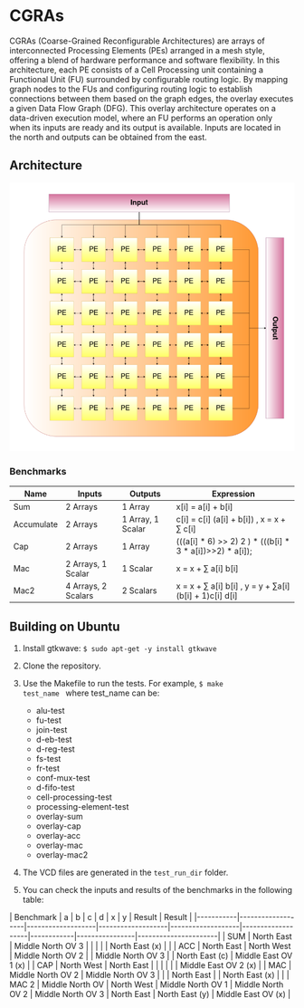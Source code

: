 # CGRAs
CGRAs (Coarse-Grained Reconfigurable Architectures) are arrays of interconnected Processing Elements (PEs) arranged in a mesh style, offering a blend of hardware performance and software flexibility. In this architecture, each PE consists of a Cell Processing unit containing a Functional Unit (FU) surrounded by configurable routing logic. By mapping graph nodes to the FUs and configuring routing logic to establish connections between them based on the graph edges, the overlay executes a given Data Flow Graph (DFG). This overlay architecture operates on a data-driven execution model, where an FU performs an operation only when its inputs are ready and its output is available. Inputs are located in the north and outputs can be obtained from the east.
## Architecture
![](assets/arch.png)


### Benchmarks

| Name                    | Inputs                  | Outputs               | Expression                                   |
|-------------------------|-------------------------|-----------------------|----------------------------------------------|
|           Sum           | 2 Arrays                | 1 Array               | x[i] = a[i] + b[i]                            |
|        Accumulate       | 2 Arrays                | 1 Array, 1 Scalar     | c[i] = c[i] (a[i] + b[i]) , x = x + ∑ c[i]
|           Cap           | 2 Arrays                | 1 Array               | (((a[i] * 6) >> 2) 2 ) * (((b[i] * 3 * a[i])>>2) * a[i]);
|          Mac            | 2 Arrays, 1 Scalar      | 1 Scalar              | x = x + ∑ a[i] b[i]
|           Mac2          | 4 Arrays, 2 Scalars     | 2 Scalars             |                 x = x + ∑ a[i] b[i]           , y = y + ∑a[i] (b[i] + 1)c[i] d[i] 


## Building on Ubuntu

1. Install gtkwave: `$ sudo apt-get -y install gtkwave`

2. Clone the repository.

3. Use the Makefile to run the tests. For example, <code>$ make test_name </code> where test_name can be:
    * alu-test
    * fu-test
    * join-test
    * d-eb-test
    * d-reg-test
    * fs-test
    * fr-test
    * conf-mux-test
    * d-fifo-test
    * cell-processing-test
    * processing-element-test
    * overlay-sum
    * overlay-cap
    * overlay-acc
    * overlay-mac
    * overlay-mac2

4. The VCD files are generated in the `test_run_dir` folder.

5. You can check the inputs and results of the benchmarks in the following table:

﻿| Benchmark | a                 | b                 | c                 | d                 | x                 | y          | Result         | Result               |
|-----------|-------------------|-------------------|-------------------|-------------------|-------------------|------------|----------------|----------------------|
| SUM       | North East        | Middle North OV 3 |                   |                   |                   |            | North East (x) |                      |
| ACC       | North East        | North West        | Middle North OV 2 |                   | Middle North OV 3 |            | North East (c) | Middle East OV 1 (x) |
| CAP       | North West        | North East        |                   |                   |                   |            |                | Middle East OV 2 (x) |
| MAC       | Middle North OV 2 | Middle North OV 3 |                   |                   | North East        |            | North East (x) |                      |
| MAC 2     | Middle North OV   | North West        | Middle North OV 1 | Middle North OV 2 | Middle North OV 3 | North East | North East (y) | Middle East OV (x)   |


